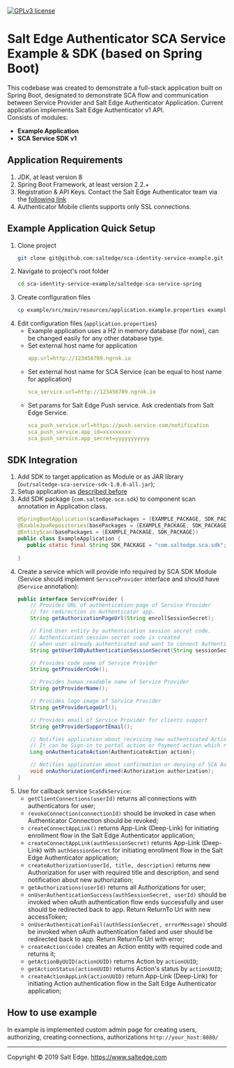 [![GPLv3 license](https://img.shields.io/badge/License-GPLv3-blue.svg)](http://perso.crans.org/besson/LICENSE.html)
# Salt Edge Authenticator SCA Service Example & SDK (based on Spring Boot)

This codebase was created to demonstrate a full-stack application built on Spring Boot, 
designated to demonstrate SCA flow and communication between Service Provider and Salt Edge Authenticator Application. 
Current application implements Salt Edge Authenticator v1 API.  
Consists of modules:
* **Example Application**
* **SCA Service SDK v1**

## Application Requirements

1. JDK, at least version 8 
1. Spring Boot Framework, at least version 2.2.+
1. Registration & API Keys. Contact the Salt Edge Authenticator team via the [following link](https://www.saltedge.com/pages/contact_support)   
1. Authenticator Mobile clients supports only SSL connections.

## Example Application Quick Setup
  
1. Clone project
    ```bash
    git clone git@github.com:saltedge/sca-identity-service-example.git
    ```
1. Navigate to project's root folder
    ```bash
    cd sca-identity-service-example/saltedge-sca-service-spring
    ```
1. Create configuration files
    ```bash
    cp example/src/main/resources/application.example.properties example/src/main/resources/application.properties
    ```  
1. Edit configuration files (`application.properties`)  
    * Example application uses a H2 in memory database (for now), can be changed easily for any other database type.
    * Set external host name for application
      ```yaml
      app.url=http://123456789.ngrok.io
      ```
    * Set external host name for SCA Service (can be equal to host name for application) 
      ```yaml
      sca_service.url=http://123456789.ngrok.io
      ```
    * Set params for Salt Edge Push service. Ask credentials from Salt Edge Service.
      ```yaml
      sca_push_service.url=https://push.service.com/notification
      sca_push_service.app_id=xxxxxxxxx
      sca_push_service.app_secret=yyyyyyyyyyy
      ``` 

## SDK Integration

1. Add SDK to target application as Module or as JAR library (`out/saltedge-sca-service-sdk-1.0.0-all.jar`);
1. Setup application as [described before](#example-application-quick-setup)
1. Add SDK package (`com.saltedge.sca.sdk`) to component scan annotation in Application class.
    ```java
    @SpringBootApplication(scanBasePackages = {EXAMPLE_PACKAGE, SDK_PACKAGE})
    @EnableJpaRepositories(basePackages = {EXAMPLE_PACKAGE, SDK_PACKAGE})
    @EntityScan(basePackages = {EXAMPLE_PACKAGE, SDK_PACKAGE})
    public class ExampleApplication {
       public static final String SDK_PACKAGE = "com.saltedge.sca.sdk";
       
    }
    ```
1. Create a service which will provide info required by SCA SDK Module (Service should implement `ServiceProvider` interface and should have `@Service` annotation):  
    ```java
    public interface ServiceProvider {
        // Provides URL of authentication page of Service Provider
        // for redirection in Authenticator app.
        String getAuthorizationPageUrl(String enrollSessionSecret);
    
        // Find User entity by authentication session secret code.
        // Authentication session secret code is created
        // when user already authenticated and want to connect Authenticator app
        String getUserIdByAuthenticationSessionSecret(String sessionSecret);
    
        // Provides code name of Service Provider
        String getProviderCode();
    
        // Provides human readable name of Service Provider
        String getProviderName();
    
        // Provides logo image of Service Provider
        String getProviderLogoUrl();
    
        // Provides email of Service Provider for clients support
        String getProviderSupportEmail();
    
        // Notifies application about receiving new authenticated Action request.
        // It can be Sign-in to portal action or Payment action which requires authentication.
        Long onAuthenticateAction(AuthenticateAction action);
    
        // Notifies application about confirmation or denying of SCA Authorization
        void onAuthorizationConfirmed(Authorization authorization);
    }
    ```
1. Use for callback service `ScaSdkService`:  
    * `getClientConnections(userId)` returns all connections with authenticators for user;
    * `revokeConnection(connectionId)` should be invoked in case when Authenticator Connection should be revoked;
    * `createConnectAppLink()` returns App-Link (Deep-Link) for initiating enrollment flow in the Salt Edge Authenticator application;
    * `createConnectAppLink(authSessionSecret)` returns App-Link (Deep-Link) with `authSessionSecret` for initiating enrollment flow in the Salt Edge Authenticator application;
    * `createAuthorization(userId, title, description)` returns new Authorization for user with required title and description, and send notification about new authorization;
    * `getAuthorizations(userId)` returns all Authorizations for user;
    * `onUserAuthenticationSuccess(authSessionSecret, userId)` should be invoked when oAuth authentication flow ends successfully and user should be redirected back to app. Return ReturnTo Url with new accessToken; 
    * `onUserAuthenticationFail(authSessionSecret, errorMessage)` should be invoked when oAuth authentication failed and user should be redirected back to app. Return ReturnTo Url with error;
    * `createAction(code)` creates an Action entity with required code and returns it;
    * `getActionByUUID(actionUUID)` returns Action by `actionUUID`;
    * `getActionStatus(actionUUID)` returns Action's status by `actionUUID`;
    * `createActionAppLink(actionUUID)` return App-Link (Deep-Link) for initiating Action authentication flow in the Salt Edge Authenticator application;
    

## How to use example

In example is implemented custom admin page for creating users, authorizing, creating connections, authorizations
`http://your_host:8080/`  
  
----
Copyright © 2019 Salt Edge. https://www.saltedge.com  
